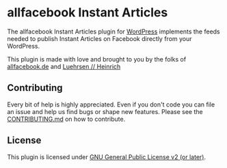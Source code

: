 # allfacebook Instant Articles

The allfacebook Instant Articles plugin for [WordPress](http://www.wordpress.org) implements the feeds needed to publish Instant Articles on Facebook directly from your WordPress.

This plugin is made with love and brought to you by the folks of [allfacebook.de](http://www.allfacebook.de) and [Luehrsen // Heinrich](http://www.luehrsen-heinrich.de)

## Contributing

Every bit of help is highly appreciated. Even if you don't code you can file an issue and help us find bugs or shape new features. Please see the [CONTRIBUTING.md](./CONTRIBUTING.md) on how to contribute.

## License

This plugin is licensed under [GNU General Public License v2 (or later)](./LICENSE.md).